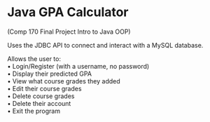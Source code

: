 # Java GPA Calculator
(Comp 170 Final Project Intro to Java OOP)

Uses the JDBC API to connect and interact with a MySQL database.

Allows the user to:<br>
• Login/Register (with a username, no password)<br>
• Display their predicted GPA<br>
• View what course grades they added<br>
• Edit their course grades<br>
• Delete course grades<br>
• Delete their account<br>
• Exit the program
